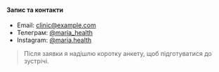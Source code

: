 #### Запис та контакти

- Email: [clinic@example.com](mailto:clinic@example.com)
- Телеграм: [@maria_health](https://t.me/maria_health)
- Instagram: [@maria.health](https://instagram.com/maria.health)

> Після заявки я надішлю коротку анкету, щоб підготуватися до зустрічі.


